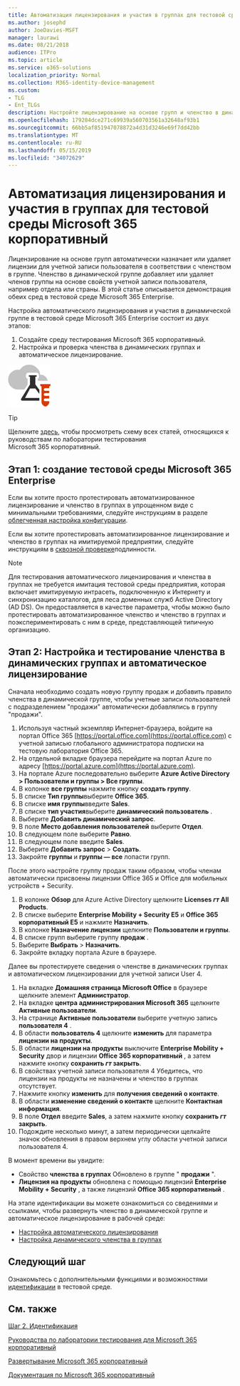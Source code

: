 ```yaml
---
title: Автоматизация лицензирования и участия в группах для тестовой среды Microsoft 365 корпоративный
ms.author: josephd
author: JoeDavies-MSFT
manager: laurawi
ms.date: 08/21/2018
audience: ITPro
ms.topic: article
ms.service: o365-solutions
localization_priority: Normal
ms.collection: M365-identity-device-management
ms.custom:
- TLG
- Ent_TLGs
description: Настройте лицензирование на основе групп и членство в динамической группе в тестовой среде Microsoft 365 Enterprise.
ms.openlocfilehash: 179284dce271c69939a560703561a32648af93b1
ms.sourcegitcommit: 66bb5af851947078872a4d31d3246e69f7dd42bb
ms.translationtype: MT
ms.contentlocale: ru-RU
ms.lasthandoff: 05/15/2019
ms.locfileid: "34072629"
---
```

# <a name="automate-licensing-and-group-membership-for-your-microsoft-365-enterprise-test-environment"></a>Автоматизация лицензирования и участия в группах для тестовой среды Microsoft 365 корпоративный

Лицензирование на основе групп автоматически назначает или удаляет лицензии для учетной записи пользователя в соответствии с членством в группе. Членство в динамической группе добавляет или удаляет членов группы на основе свойств учетной записи пользователя, например отдела или страны. В этой статье описывается демонстрация обеих сред в тестовой среде Microsoft 365 Enterprise.

Настройка автоматического лицензирования и участия в динамической группе в тестовой среде Microsoft 365 Enterprise состоит из двух этапов:

1. Создайте среду тестирования Microsoft 365 корпоративный.
2. Настройка и проверка членства в динамических группах и автоматическое лицензирование.

![Руководства по лаборатории тестирования для облака Майкрософт](media/m365-enterprise-test-lab-guides/cloud-tlg-icon.png) 
    
> [!TIP]
> Щелкните [здесь](https://aka.ms/m365etlgstack), чтобы просмотреть схему всех статей, относящихся к руководствам по лаборатории тестирования Microsoft 365 корпоративный.
  
## <a name="phase-1-build-out-your-microsoft-365-enterprise-test-environment"></a>Этап 1: создание тестовой среды Microsoft 365 Enterprise

Если вы хотите просто протестировать автоматизированное лицензирование и членство в группах в упрощенном виде с минимальными требованиями, следуйте инструкциям в разделе [облегченная настройка конфигурации](lightweight-base-configuration-microsoft-365-enterprise.md).
  
Если вы хотите протестировать автоматизированное лицензирование и членство в группах на имитируемой предприятии, следуйте инструкциям в [сквозной проверке](pass-through-auth-m365-ent-test-environment.md)подлинности.
  
> [!NOTE]
> Для тестирования автоматического лицензирования и членства в группах не требуется имитация тестовой среды предприятия, которая включает имитируемую интрасеть, подключенную к Интернету и синхронизацию каталогов, для леса доменных служб Active Directory (AD DS). Он предоставляется в качестве параметра, чтобы можно было протестировать автоматизированное членство и членство в группах и поэкспериментировать с ним в среде, представляющей типичную организацию. 
  
## <a name="phase-2-configure-and-test-dynamic-group-membership-and-automatic-licensing"></a>Этап 2: Настройка и тестирование членства в динамических группах и автоматическое лицензирование

Сначала необходимо создать новую группу продаж и добавить правило членства в динамической группе, чтобы учетные записи пользователей с подразделением "продажи" автоматически добавлялись в группу "продажи".

1. Используя частный экземпляр Интернет-браузера, войдите на портал Office 365 [https://portal.office.com](https://portal.office.com) с учетной записью глобального администратора подписки на тестовую лаборатория Office 365.
2. На отдельной вкладке браузера перейдите на портал Azure по адресу [https://portal.azure.com](https://portal.azure.com).
3. На портале Azure последовательно выберите **Azure Active Directory > Пользователи и группы > Все группы**.
4. В колонке **все группы** нажмите кнопку **создать группу**.
5. В списке **Тип группы**выберите **Office 365**.
6. В списке **имя группы**введите **Sales**.
7. В списке **тип участия**выберите **динамический пользователь** .
8. Выберите **Добавить динамический запрос**.
9. В поле **Место добавления пользователей** выберите **Отдел**.
10. В следующем поле выберите **Равно**.
11. В следующем поле введите **Sales**.
12. Выберите **Добавить запрос** > **Создать**.
13. Закройте **группы** и **группы — все** лопасти групп.

После этого настройте группу продаж таким образом, чтобы членам автоматически присвоены лицензии Office 365 и Office для мобильных устройств + Security.

1. В колонке **Обзор** для Azure Active Directory щелкните **Licenses _гт_ All Products**.
2. В списке выберите **Enterprise Mobility + Security E5** и **Office 365 корпоративный E5** и нажмите **Назначить**.
3. В колонке **Назначение лицензии** щелкните **Пользователи и группы**.
4. В списке групп выберите группу **продаж** .
5. Выберите **Выбрать** > **Назначить**.
6. Закройте вкладку портала Azure в браузере.

Далее вы протестируете сведения о членстве в динамических группах и автоматическом лицензировании для учетной записи User 4. 

1. На вкладке **Домашняя страница Microsoft Office** в браузере щелкните элемент **Администратор**.
2. На вкладке **центра администрирования Microsoft 365** щелкните **Активные пользователи**.
3. На странице **Активные пользователи** выберите учетную запись **пользователя 4** .
4. В области **пользователь 4** щелкните **изменить** для параметра **лицензии на продукты**.
5. В области **лицензии на продукты** выключите **Enterprise Mobility + Security** двор и лицензии **Office 365 корпоративный** , а затем нажмите кнопку **сохранить _гт_ закрыть**.
6. В свойствах учетной записи пользователя 4 Убедитесь, что лицензии на продукты не назначены и членство в группах отсутствует.
7. Нажмите кнопку **изменить** для **получения сведений о контакте**.
8. В области **изменение сведений о контакте** щелкните **Контактная информация**.
9. В поле **Отдел** введите **Sales**, а затем нажмите кнопку **сохранить _гт_ закрыть**.
10. Подождите несколько минут, а затем периодически щелкайте значок обновления в правом верхнем углу области учетной записи пользователя 4. 

В момент времени вы увидите:

- Свойство **членства в группах** Обновлено в группе " **продажи** ".
- **Лицензия на продукты** обновлена с помощью лицензий **Enterprise Mobility + Security** , а также лицензий **Office 365 корпоративный** .

На этапе идентификации вы можете ознакомиться со сведениями и ссылками, чтобы развернуть членство в динамической группе и автоматическое лицензирование в рабочей среде:

- [Настройка автоматического лицензирования](identity-self-service-group-management.md#identity-group-license)
- [Настройка динамического членства в группах](identity-self-service-group-management.md#identity-dyn-groups)

## <a name="next-step"></a>Следующий шаг

Ознакомьтесь с дополнительными функциями и возможностями [идентификации](m365-enterprise-test-lab-guides.md#identity) в тестовой среде.

## <a name="see-also"></a>См. также

[Шаг 2. Идентификация](identity-infrastructure.md)

[Руководства по лаборатории тестирования для Microsoft 365 корпоративный](m365-enterprise-test-lab-guides.md)

[Развертывание Microsoft 365 корпоративный](deploy-microsoft-365-enterprise.md)

[Документация по Microsoft 365 корпоративный](https://docs.microsoft.com/microsoft-365-enterprise/)

